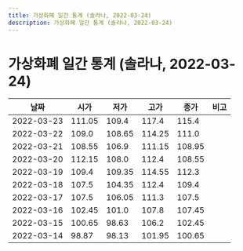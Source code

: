 ```yaml
---
title: 가상화폐 일간 통계 (솔라나, 2022-03-24)
description: 가상화폐 일간 통계 (솔라나, 2022-03-24)
---
```



가상화폐 일간 통계 (솔라나, 2022-03-24)
===

|날짜|시가|저가|고가|종가|비고|
|--|--|--|--|--|--|
|2022-03-23|111.05|109.4|117.4|115.4|    |
|2022-03-22|109.0|108.65|114.25|111.0|    |
|2022-03-21|108.55|106.9|111.15|108.95|    |
|2022-03-20|112.15|108.0|112.4|108.55|    |
|2022-03-19|109.4|109.35|114.55|112.3|    |
|2022-03-18|107.5|104.35|112.4|109.4|    |
|2022-03-17|107.5|106.05|111.3|107.5|    |
|2022-03-16|102.45|101.0|107.8|107.45|    |
|2022-03-15|100.65|98.63|106.2|102.45|    |
|2022-03-14|98.87|98.13|101.95|100.65|    |
